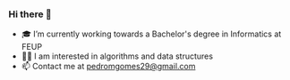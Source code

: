 ### Hi there 👋

- 🎓 I’m currently working towards a Bachelor's degree in Informatics at FEUP
- 👨‍💻 I am interested in algorithms and data structures
- 📫 Contact me at pedromgomes29@gmail.com
